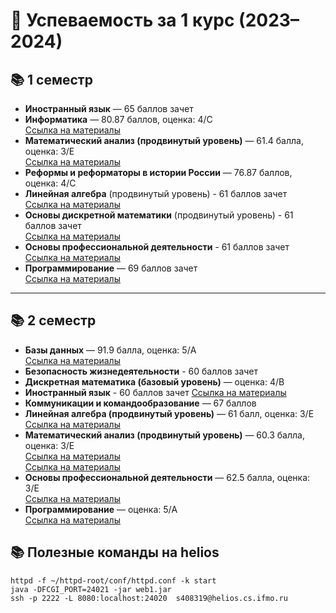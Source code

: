 # 📘 Успеваемость за 1 курс (2023–2024)

## 📚 1 семестр

- **Иностранный язык** — 65 баллов зачет
- **Информатика** — 80.87 баллов, оценка: 4/C   
  [Ссылка на материалы](https://docs.google.com/spreadsheets/d/1wYEDRJ5vYFfdKEqnAgb2tig-lnDwJK1-Lu-DUbmd23s/edit?gid=0#gid=0)
- **Математический анализ (продвинутый уровень)** — 61.4 балла, оценка: 3/E  
  [Ссылка на материалы](https://profuse-agenda-583.notion.site/1b04b249ee3a441e9e78dbf82b49bc55?v=1f08507b61f94618a89cda5d6f466da5)
- **Реформы и реформаторы в истории России** — 76.87 баллов, оценка: 4/C
- **Линейная алгебра** (продвинутый уровень) - 61 баллов зачет  
  [Ссылка на материалы](https://logic.pdmi.ras.ru/~dvk/ITMO/Algebra/)
- **Основы дискретной математики** (продвинутый уровень) - 61 баллов зачет  
  [Ссылка на материалы](https://logic.pdmi.ras.ru/~dvk/ITMO/Algebra/)
- **Основы профессиональной деятельности** - 61 баллов зачет  
  [Ссылка на материалы](https://docs.google.com/spreadsheets/d/13S-2iAf4nN32t-FHNJ_jX8qY8gaT1N2PcAmV19g3OMo/edit?gid=1322440891#gid=1322440891)
- **Программирование** — 69 баллов зачет  
  [Ссылка на материалы](https://docs.google.com/spreadsheets/d/1dMRvYwRp3Lhy6IT5mbjdaplId9xB99b_9NijSpF7iJI/edit?gid=1481485799#gid=1481485799)

---

## 📚 2 семестр

- **Базы данных** — 91.9 балла, оценка: 5/A   
  [Ссылка на материалы](https://docs.google.com/spreadsheets/d/109kJz2nmXLELJpkqogT8tG73X6zzkpVXcD9J9k1DbWo/edit?gid=985120584#gid=985120584)  
- **Безопасность жизнедеятельности** - 60 баллов зачет
- **Дискретная математика (базовый уровень)** — оценка: 4/B  
- **Иностранный язык** - 60 баллов зачет
  [Ссылка на материалы](https://docs.google.com/spreadsheets/d/1oT0aLQTa7Svq2g3uqaE5MrXkL54DokzciGXGkXslKz4/edit?gid=474547065#gid=474547065)
- **Коммуникации и командообразование** — 67 баллов  
- **Линейная алгебра (продвинутый уровень)** — 61 балл, оценка: 3/E  
  [Ссылка на материалы](https://logic.pdmi.ras.ru/~dvk/ITMO/Algebra/)
- **Математический анализ (продвинутый уровень)** — 60.3 балла, оценка: 3/E  
  [Ссылка на материалы](https://profuse-agenda-583.notion.site/1b04b249ee3a441e9e78dbf82b49bc55?v=1f08507b61f94618a89cda5d6f466da5)  
  [Ссылка на материалы](https://docs.google.com/spreadsheets/d/1j_X3cssxX0q5MLjV3AlzcQrpvd1-tGdzDXYImvAi750/edit?gid=9914179#gid=9914179)
- **Основы профессиональной деятельности** — 62.5 балла, оценка: 3/E  
  [Ссылка на материалы](https://docs.google.com/spreadsheets/d/1r8d1n3sGhOtqBdFpx-kMUNpaGigBS6X_fC8O7VNI1Jc/edit?gid=735686116#gid=735686116)
- **Программирование** — оценка: 5/A  
  [Ссылка на материалы](https://docs.google.com/spreadsheets/d/1S3NXnLdsz2Lg8bM9uN9a0yNkkOdINoqTBuUigXKm3G4/edit?gid=116815965#gid=116815965)

## 📚 Полезные команды на helios
```
httpd -f ~/httpd-root/conf/httpd.conf -k start  
java -DFCGI_PORT=24021 -jar web1.jar  
ssh -p 2222 -L 8080:localhost:24020  s408319@helios.cs.ifmo.ru  
```

